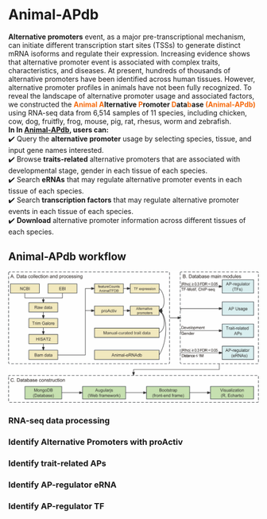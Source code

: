 # Animal-APdb
**Alternative promoters** event, as a major pre-transcriptional mechanism, 
can initiate different transcription start sites (TSSs) to generate distinct mRNA isoforms and regulate their expression. Increasing evidence shows that alternative promoter event is associated with complex traits, characteristics, and diseases.
At present, hundreds of thousands of alternative promoters have been identified across human tissues. 
However, alternative promoter profiles in animals have not been fully recognized. To reveal the landscape of alternative promoter usage and associated factors, 
we constructed the <strong><font color="#f66b0e">Animal</font> <font color="#f66b0e">A</font>lternative <font color="#f66b0e">P</font>romoter <font color="#f66b0e">D</font>ata<font color="#f66b0e">b</font>ase </strong> <strong> <font color="#f66b0e"> (Animal-APdb)  </font>  </strong>  using RNA-seq data from 6,514 samples of 11 species, 
including chicken, cow, dog, fruitfly, frog, mouse, pig, rat, rhesus, worm and zebrafish.   
**In In [Animal-APdb](http://gong_lab.hzau.edu.cn/Animal_AP#!/), users can:**  
✔️  Query the **alternative promoter** usage by selecting species, tissue, and input gene names interested.  
✔️  Browse **traits-related** alternative promoters that are associated with developmental stage, gender in each tissue of each species.  
✔️  Search **eRNAs** that may regulate alternative promoter events in each tissue of each species.  
✔️  Search **transcription factors** that may regulate alternative promoter events in each tissue of each species.  
✔️ **Download** alternative promoter information across different tissues of each species.
## Animal-APdb workflow

![Animal-APdb workflow](./workflow.jpg "Flow chart of Animal-APdb")


### RNA-seq data processing

### Identify Alternative Promoters with proActiv

### Identify trait-related APs

### Identify AP-regulator eRNA

### Identify AP-regulator TF
